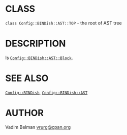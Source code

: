 # CLASS

`class Config::BINDish::AST::TOP` - the root of AST tree

# DESCRIPTION

Is [`Config::BINDish::AST::Block`](Block.md).

# SEE ALSO

[`Config::BINDish`](../../BINDish.md), [`Config::BINDish::AST`](../AST.md)

# AUTHOR

Vadim Belman <vrurg@cpan.org>
